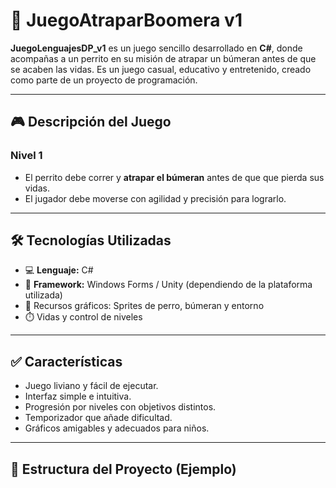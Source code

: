 # 🐶 JuegoAtraparBoomera v1

**JuegoLenguajesDP_v1** es un juego sencillo desarrollado en **C#**, donde acompañas a un perrito en su misión de atrapar un búmeran antes de que se acaben las vidas. Es un juego casual, educativo y entretenido, creado como parte de un proyecto de programación.

---

## 🎮 Descripción del Juego

### Nivel 1
- El perrito debe correr y **atrapar el búmeran** antes de que que pierda sus vidas.
- El jugador debe moverse con agilidad y precisión para lograrlo.

---

## 🛠️ Tecnologías Utilizadas

- 💻 **Lenguaje:** C#
- 🧩 **Framework:** Windows Forms / Unity (dependiendo de la plataforma utilizada)
- 🎨 Recursos gráficos: Sprites de perro, búmeran y entorno
- ⏱️ Vidas y control de niveles

---

## ✅ Características

- Juego liviano y fácil de ejecutar.
- Interfaz simple e intuitiva.
- Progresión por niveles con objetivos distintos.
- Temporizador que añade dificultad.
- Gráficos amigables y adecuados para niños.

---

## 📁 Estructura del Proyecto (Ejemplo)


